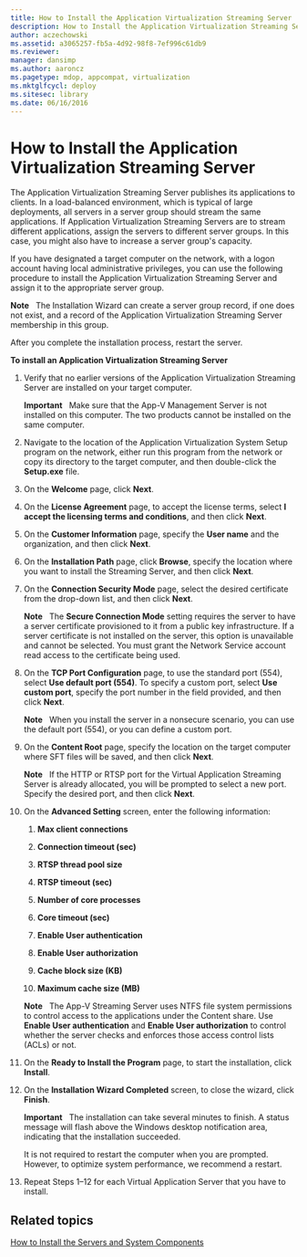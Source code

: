 ```yaml
---
title: How to Install the Application Virtualization Streaming Server
description: How to Install the Application Virtualization Streaming Server
author: aczechowski
ms.assetid: a3065257-fb5a-4d92-98f8-7ef996c61db9
ms.reviewer: 
manager: dansimp
ms.author: aaroncz
ms.pagetype: mdop, appcompat, virtualization
ms.mktglfcycl: deploy
ms.sitesec: library
ms.date: 06/16/2016
---
```



# How to Install the Application Virtualization Streaming Server


The Application Virtualization Streaming Server publishes its applications to clients. In a load-balanced environment, which is typical of large deployments, all servers in a server group should stream the same applications. If Application Virtualization Streaming Servers are to stream different applications, assign the servers to different server groups. In this case, you might also have to increase a server group's capacity.

If you have designated a target computer on the network, with a logon account having local administrative privileges, you can use the following procedure to install the Application Virtualization Streaming Server and assign it to the appropriate server group.

**Note**  
The Installation Wizard can create a server group record, if one does not exist, and a record of the Application Virtualization Streaming Server membership in this group.

 

After you complete the installation process, restart the server.

**To install an Application Virtualization Streaming Server**

1.  Verify that no earlier versions of the Application Virtualization Streaming Server are installed on your target computer.

    **Important**  
    Make sure that the App-V Management Server is not installed on this computer. The two products cannot be installed on the same computer.

     

2.  Navigate to the location of the Application Virtualization System Setup program on the network, either run this program from the network or copy its directory to the target computer, and then double-click the **Setup.exe** file.

3.  On the **Welcome** page, click **Next**.

4.  On the **License Agreement** page, to accept the license terms, select **I accept the licensing terms and conditions**, and then click **Next**.

5.  On the **Customer Information** page, specify the **User name** and the organization, and then click **Next**.

6.  On the **Installation Path** page, click **Browse**, specify the location where you want to install the Streaming Server, and then click **Next**.

7.  On the **Connection Security Mode** page, select the desired certificate from the drop-down list, and then click **Next**.

    **Note**  
    The **Secure Connection Mode** setting requires the server to have a server certificate provisioned to it from a public key infrastructure. If a server certificate is not installed on the server, this option is unavailable and cannot be selected. You must grant the Network Service account read access to the certificate being used.

     

8.  On the **TCP Port Configuration** page, to use the standard port (554), select **Use default port (554)**. To specify a custom port, select **Use custom port**, specify the port number in the field provided, and then click **Next**.

    **Note**  
    When you install the server in a nonsecure scenario, you can use the default port (554), or you can define a custom port.

     

9.  On the **Content Root** page, specify the location on the target computer where SFT files will be saved, and then click **Next**.

    **Note**  
    If the HTTP or RTSP port for the Virtual Application Streaming Server is already allocated, you will be prompted to select a new port. Specify the desired port, and then click **Next**.

     

10. On the **Advanced Setting** screen, enter the following information:

    1.  **Max client connections**

    2.  **Connection timeout (sec)**

    3.  **RTSP thread pool size**

    4.  **RTSP timeout (sec)**

    5.  **Number of core processes**

    6.  **Core timeout (sec)**

    7.  **Enable User authentication**

    8.  **Enable User authorization**

    9.  **Cache block size (KB)**

    10. **Maximum cache size (MB)**

    **Note**  
    The App-V Streaming Server uses NTFS file system permissions to control access to the applications under the Content share. Use **Enable User authentication** and **Enable User authorization** to control whether the server checks and enforces those access control lists (ACLs) or not.

     

11. On the **Ready to Install the Program** page, to start the installation, click **Install**.

12. On the **Installation Wizard Completed** screen, to close the wizard, click **Finish**.

    **Important**  
    The installation can take several minutes to finish. A status message will flash above the Windows desktop notification area, indicating that the installation succeeded.

    It is not required to restart the computer when you are prompted. However, to optimize system performance, we recommend a restart.

     

13. Repeat Steps 1–12 for each Virtual Application Server that you have to install.

## Related topics


[How to Install the Servers and System Components](how-to-install-the-servers-and-system-components.md)

 

 





